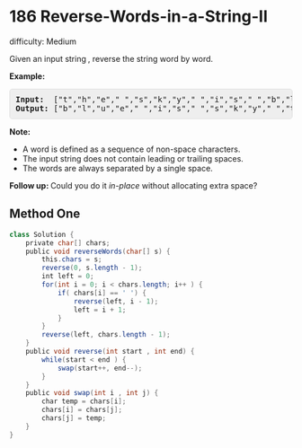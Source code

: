 # 186 Reverse-Words-in-a-String-II

difficulty: Medium

<style>
        section pre{
          background-color: #eee;
          border: 1px solid #ddd;
          padding:10px;
          border-radius: 5px;
        }
      </style>
<section>
<div><p>Given an input string<strong><em>&nbsp;</em></strong>, reverse the string word by word.&nbsp;</p>
<p><strong>Example:</strong></p>
<pre><strong>Input:  </strong>["t","h","e"," ","s","k","y"," ","i","s"," ","b","l","u","e"]
<strong>Output: </strong>["b","l","u","e"," ","i","s"," ","s","k","y"," ","t","h","e"]</pre>
<p><strong>Note:&nbsp;</strong></p>
<ul>
	<li>A word is defined as a sequence of non-space characters.</li>
	<li>The input string does not contain leading or trailing spaces.</li>
	<li>The words are always separated by a single space.</li>
</ul>
<p><strong>Follow up:&nbsp;</strong>Could you do it <i>in-place</i> without allocating extra space?</p>
</div></section>
 
 ## Method One 
 
``` Java
class Solution {
    private char[] chars;
    public void reverseWords(char[] s) {
        this.chars = s;
        reverse(0, s.length - 1);
        int left = 0;
        for(int i = 0; i < chars.length; i++ ) {
            if( chars[i] == ' ') {
                reverse(left, i - 1);
                left = i + 1;
            }
        }
        reverse(left, chars.length - 1);
    }
    public void reverse(int start , int end) {
        while(start < end ) {
            swap(start++, end--);
        }
    }
    public void swap(int i , int j) {
        char temp = chars[i];
        chars[i] = chars[j];
        chars[j] = temp;
    }
}
​
```
